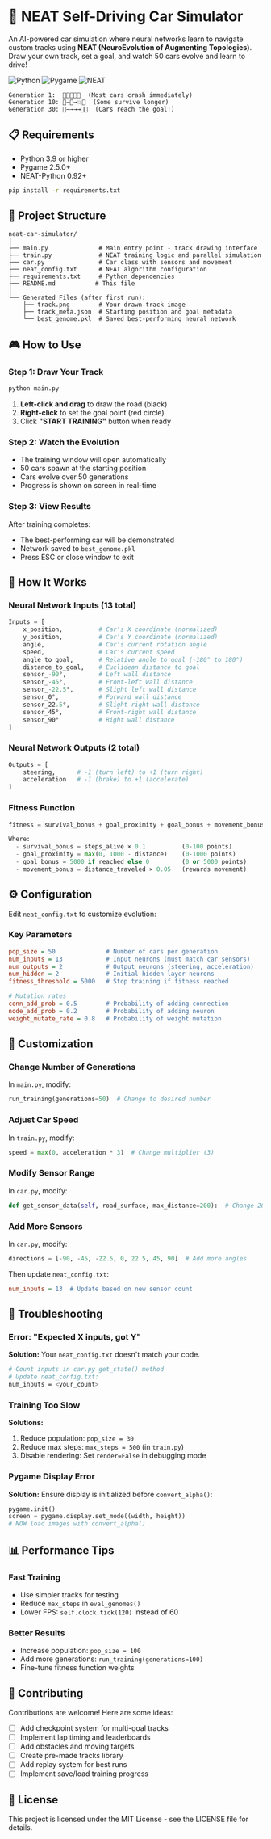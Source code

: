 # 🚗 NEAT Self-Driving Car Simulator

An AI-powered car simulation where neural networks learn to navigate custom tracks using **NEAT (NeuroEvolution of Augmenting Topologies)**. Draw your own track, set a goal, and watch 50 cars evolve and learn to drive!

![Python](https://img.shields.io/badge/Python-3.9+-blue.svg)
![Pygame](https://img.shields.io/badge/Pygame-2.5.0-green.svg)
![NEAT](https://img.shields.io/badge/NEAT--Python-0.92-orange.svg)

```
Generation 1:  🚗💥💥💥💥  (Most cars crash immediately)
Generation 10: 🚗→🚗→💥🚗  (Some survive longer)
Generation 30: 🚗→→→→🚗🎯  (Cars reach the goal!)
```

## 📋 Requirements

- Python 3.9 or higher
- Pygame 2.5.0+
- NEAT-Python 0.92+


```bash
pip install -r requirements.txt
```

## 📁 Project Structure

```
neat-car-simulator/
│
├── main.py              # Main entry point - track drawing interface
├── train.py             # NEAT training logic and parallel simulation
├── car.py               # Car class with sensors and movement
├── neat_config.txt      # NEAT algorithm configuration
├── requirements.txt     # Python dependencies
├── README.md           # This file
│
└── Generated Files (after first run):
    ├── track.png        # Your drawn track image
    ├── track_meta.json  # Starting position and goal metadata
    └── best_genome.pkl  # Saved best-performing neural network
```

## 🎮 How to Use

### Step 1: Draw Your Track

```bash
python main.py
```

1. **Left-click and drag** to draw the road (black)
2. **Right-click** to set the goal point (red circle)
3. Click **"START TRAINING"** button when ready

### Step 2: Watch the Evolution

- The training window will open automatically
- 50 cars spawn at the starting position
- Cars evolve over 50 generations
- Progress is shown on screen in real-time

### Step 3: View Results

After training completes:
- The best-performing car will be demonstrated
- Network saved to `best_genome.pkl`
- Press ESC or close window to exit

## 🧠 How It Works

### Neural Network Inputs (13 total)

```python
Inputs = [
    x_position,          # Car's X coordinate (normalized)
    y_position,          # Car's Y coordinate (normalized)
    angle,               # Car's current rotation angle
    speed,               # Car's current speed
    angle_to_goal,       # Relative angle to goal (-180° to 180°)
    distance_to_goal,    # Euclidean distance to goal
    sensor_-90°,         # Left wall distance
    sensor_-45°,         # Front-left wall distance
    sensor_-22.5°,       # Slight left wall distance
    sensor_0°,           # Forward wall distance
    sensor_22.5°,        # Slight right wall distance
    sensor_45°,          # Front-right wall distance
    sensor_90°           # Right wall distance
]
```

### Neural Network Outputs (2 total)

```python
Outputs = [
    steering,      # -1 (turn left) to +1 (turn right)
    acceleration   # -1 (brake) to +1 (accelerate)
]
```

### Fitness Function

```python
fitness = survival_bonus + goal_proximity + goal_bonus + movement_bonus

Where:
  - survival_bonus = steps_alive × 0.1          (0-100 points)
  - goal_proximity = max(0, 1000 - distance)    (0-1000 points)
  - goal_bonus = 5000 if reached else 0         (0 or 5000 points)
  - movement_bonus = distance_traveled × 0.05   (rewards movement)
```

## ⚙️ Configuration

Edit `neat_config.txt` to customize evolution:

### Key Parameters

```ini
pop_size = 50              # Number of cars per generation
num_inputs = 13            # Input neurons (must match car sensors)
num_outputs = 2            # Output neurons (steering, acceleration)
num_hidden = 2             # Initial hidden layer neurons
fitness_threshold = 5000   # Stop training if fitness reached

# Mutation rates
conn_add_prob = 0.5        # Probability of adding connection
node_add_prob = 0.2        # Probability of adding neuron
weight_mutate_rate = 0.8   # Probability of weight mutation
```

## 🎨 Customization

### Change Number of Generations

In `main.py`, modify:
```python
run_training(generations=50)  # Change to desired number
```

### Adjust Car Speed

In `train.py`, modify:
```python
speed = max(0, acceleration * 3)  # Change multiplier (3)
```

### Modify Sensor Range

In `car.py`, modify:
```python
def get_sensor_data(self, road_surface, max_distance=200):  # Change 200
```

### Add More Sensors

In `car.py`, modify:
```python
directions = [-90, -45, -22.5, 0, 22.5, 45, 90]  # Add more angles
```

Then update `neat_config.txt`:
```ini
num_inputs = 13  # Update based on new sensor count
```

## 🐛 Troubleshooting

### Error: "Expected X inputs, got Y"

**Solution:** Your `neat_config.txt` doesn't match your code.

```bash
# Count inputs in car.py get_state() method
# Update neat_config.txt:
num_inputs = <your_count>
```

### Training Too Slow

**Solutions:**
1. Reduce population: `pop_size = 30`
2. Reduce max steps: `max_steps = 500` (in `train.py`)
3. Disable rendering: Set `render=False` in debugging mode

### Pygame Display Error

**Solution:** Ensure display is initialized before `convert_alpha()`:
```python
pygame.init()
screen = pygame.display.set_mode((width, height))
# NOW load images with convert_alpha()
```

## 📊 Performance Tips

### Fast Training
- Use simpler tracks for testing
- Reduce `max_steps` in `eval_genomes()`
- Lower FPS: `self.clock.tick(120)` instead of 60

### Better Results
- Increase population: `pop_size = 100`
- Add more generations: `run_training(generations=100)`
- Fine-tune fitness function weights

## 🤝 Contributing

Contributions are welcome! Here are some ideas:

- [ ] Add checkpoint system for multi-goal tracks
- [ ] Implement lap timing and leaderboards
- [ ] Add obstacles and moving targets
- [ ] Create pre-made tracks library
- [ ] Add replay system for best runs
- [ ] Implement save/load training progress

## 📜 License

This project is licensed under the MIT License - see the LICENSE file for details.


